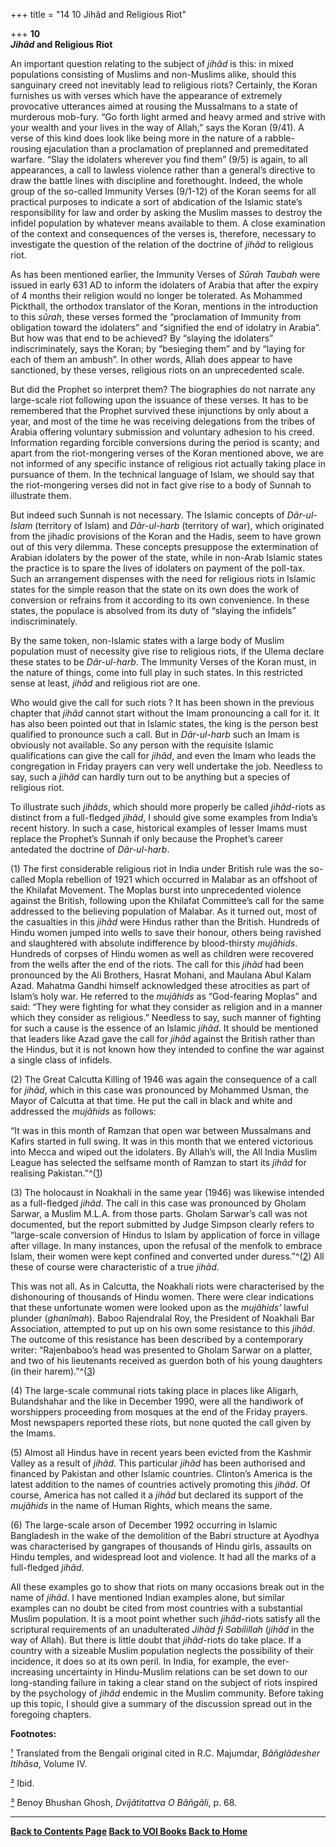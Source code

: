 +++
title = "14 10 Jihãd and Religious Riot"

+++
**10**  
***Jihãd* and Religious Riot**

An important question relating to the subject of *jihãd* is this: in
mixed populations consisting of Muslims and non-Muslims alike, should
this sanguinary creed not inevitably lead to religious riots? Certainly,
the Koran furnishes us with verses which have the appearance of
extremely provocative utterances aimed at rousing the Mussalmans to a
state of murderous mob-fury. “Go forth light armed and heavy armed and
strive with your wealth and your lives in the way of Allah,” says the
Koran (9/41). A verse of this kind does look like being more in the
nature of a rabble-rousing ejaculation than a proclamation of preplanned
and premeditated warfare. “Slay the idolaters wherever you find them”
(9/5) is again, to all appearances, a call to lawless violence rather
than a general’s directive to draw the battle lines with discipline and
forethought. Indeed, the whole group of the so-called Immunity Verses
(9/1-12) of the Koran seems for all practical purposes to indicate a
sort of abdication of the Islamic state’s responsibility for law and
order by asking the Muslim masses to destroy the infidel population by
whatever means available to them. A close examination of the context and
consequences of the verses is, therefore, necessary to investigate the
question of the relation of the doctrine of *jihãd* to religious riot.

As has been mentioned earlier, the Immunity Verses of *Sûrah Taubah*
were issued in early 631 AD to inform the idolaters of Arabia that after
the expiry of 4 months their religion would no longer be tolerated. As
Mohammed Pickthall, the orthodox translator of the Koran, mentions in
the introduction to this *sûrah*, these verses formed the “proclamation
of Immunity from obligation toward the idolaters” and “signified the end
of idolatry in Arabia”. But how was that end to be achieved? By “slaying
the idolaters” indiscriminately, says the Koran; by “besieging them” and
by “laying for each of them an ambush”. In other words, Allah does
appear to have sanctioned, by these verses, religious riots on an
unprecedented scale.

But did the Prophet so interpret them? The biographies do not narrate
any large-scale riot following upon the issuance of these verses. It has
to be remembered that the Prophet survived these injunctions by only
about a year, and most of the time he was receiving delegations from the
tribes of Arabia offering voluntary submission and voluntary adhesion to
his creed. Information regarding forcible conversions during the period
is scanty; and apart from the riot-mongering verses of the Koran
mentioned above, we are not informed of any specific instance of
religious riot actually taking place in pursuance of them. In the
technical language of Islam, we should say that the riot-mongering
verses did not in fact give rise to a body of Sunnah to illustrate them.

But indeed such Sunnah is not necessary. The Islamic concepts of
*Dãr-ul-Islam* (territory of Islam) and *Dãr-ul-harb* (territory of
war), which originated from the jihadic provisions of the Koran and the
Hadis, seem to have grown out of this very dilemma. These concepts
presuppose the extermination of Arabian idolaters by the power of the
state, while in non-Arab Islamic states the practice is to spare the
lives of idolaters on payment of the poll-tax. Such an arrangement
dispenses with the need for religious riots in Islamic states for the
simple reason that the state on its own does the work of conversion or
refrains from it according to its own convenience. In these states, the
populace is absolved from its duty of “slaying the infidels”
indiscriminately.

By the same token, non-Islamic states with a large body of Muslim
population must of necessity give rise to religious riots, if the Ulema
declare these states to be *Dãr-ul-harb*. The Immunity Verses of the
Koran must, in the nature of things, come into full play in such states.
In this restricted sense at least, *jihãd* and religious riot are one.

Who would give the call for such riots ? It has been shown in the
previous chapter that *jihãd* cannot start without the Imam pronouncing
a call for it. It has also been pointed out that in Islamic states, the
king is the person best qualified to pronounce such a call. But in
*Dãr-ul-harb* such an Imam is obviously not available. So any person
with the requisite Islamic qualifications can give the call for *jihãd*,
and even the Imam who leads the congregation in Friday prayers can very
well undertake the job. Needless to say, such a *jihãd* can hardly turn
out to be anything but a species of religious riot.

To illustrate such *jihãds*, which should more properly be called
*jihãd*-riots as distinct from a full-fledged *jihãd*, I should give
some examples from India’s recent history. In such a case, historical
examples of lesser Imams must replace the Prophet’s Sunnah if only
because the Prophet’s career antedated the doctrine of *Dãr-ul-harb*.

\(1\) The first considerable religious riot in India under British rule
was the so-called Mopla rebellion of 1921 which occurred in Malabar as
an offshoot of the Khilafat Movement. The Moplas burst into
unprecedented violence against the British, following upon the Khilafat
Committee’s call for the same addressed to the believing population of
Malabar. As it turned out, most of the casualties in this *jihãd* were
Hindus rather than the British. Hundreds of Hindu women jumped into
wells to save their honour, others being ravished and slaughtered with
absolute indifference by blood-thirsty *mujãhids*. Hundreds of corpses
of Hindu women as well as children were recovered from the wells after
the end of the riots. The call for this *jihãd* had been pronounced by
the Ali Brothers, Hasrat Mohani, and Maulana Abul Kalam Azad. Mahatma
Gandhi himself acknowledged these atrocities as part of Islam’s holy
war. He referred to the *mujãhids* as “God-fearing Moplas” and said:
“They were fighting for what they consider as religion and in a manner
which they consider as religious.” Needless to say, such manner of
fighting for such a cause is the essence of an Islamic *jihãd*. It
should be mentioned that leaders like Azad gave the call for *jihãd*
against the British rather than the Hindus, but it is not known how they
intended to confine the war against a single class of infidels.

\(2\) The Great Calcutta Killing of 1946 was again the consequence of a
call for *jihãd*, which in this case was pronounced by Mohammed Usman,
the Mayor of Calcutta at that time. He put the call in black and white
and addressed the *mujãhids* as follows:

“It was in this month of Ramzan that open war between Mussalmans and
Kafirs started in full swing. It was in this month that we entered
victorious into Mecca and wiped out the idolaters. By Allah’s will, the
All India Muslim League has selected the selfsame month of Ramzan to
start its *jihãd* for realising Pakistan.”^([1](#1))

\(3\) The holocaust in Noakhali in the same year (1946) was likewise
intended as a full-fledged *jihãd*. The call in this case was pronounced
by Gholam Sarwar, a Muslim M.L.A. from those parts. Gholam Sarwar’s call
was not documented, but the report submitted by Judge Simpson clearly
refers to “large-scale conversion of Hindus to Islam by application of
force in village after village. In many instances, upon the refusal of
the menfolk to embrace Islam, their women were kept confined and
converted under duress.”^([2](#2)) All these of course were
characteristic of a true *jihãd*.

This was not all. As in Calcutta, the Noakhali riots were characterised
by the dishonouring of thousands of Hindu women. There were clear
indications that these unfortunate women were looked upon as the
*mujãhids’* lawful plunder (*ghanîmah*). Baboo Rajendralal Roy, the
President of Noakhali Bar Association, attempted to put up on his own
some resistance to this *jihãd*. The outcome of this resistance has been
described by a contemporary writer: “Rajenbaboo’s head was presented to
Gholam Sarwar on a platter, and two of his lieutenants received as
guerdon both of his young daughters (in their harem).”^([3](#3))

\(4\) The large-scale communal riots taking place in places like
Aligarh, Bulandshahar and the like in December 1990, were all the
handiwork of worshippers proceeding from mosques at the end of the
Friday prayers. Most newspapers reported these riots, but none quoted
the call given by the Imams.

\(5\) Almost all Hindus have in recent years been evicted from the
Kashmir Valley as a result of *jihãd*. This particular *jihãd* has been
authorised and financed by Pakistan and other Islamic countries.
Clinton’s America is the latest addition to the names of countries
actively promoting this *jihãd*. Of course, America has not called it a
*jihãd* but declared its support of the *mujãhids* in the name of Human
Rights, which means the same.

\(6\) The large-scale arson of December 1992 occurring in Islamic
Bangladesh in the wake of the demolition of the Babri structure at
Ayodhya was characterised by gangrapes of thousands of Hindu girls,
assaults on Hindu temples, and widespread loot and violence. It had all
the marks of a full-fledged *jihãd*.

All these examples go to show that riots on many occasions break out in
the name of *jihãd*. I have mentioned Indian examples alone, but similar
examples can no doubt be cited from most countries with a substantial
Muslim population. It is a moot point whether such *jihãd*-riots satisfy
all the scriptural requirements of an unadulterated *Jihãd fi
Sabilillah* (*jihãd* in the way of Allah). But there is little doubt
that *jihãd*-riots do take place. If a country with a sizeable Muslim
population neglects the possibility of their incidence, it does so at
its own peril. In India, for example, the ever-increasing uncertainty in
Hindu-Muslim relations can be set down to our long-standing failure in
taking a clear stand on the subject of riots inspired by the psychology
of *jihãd* endemic in the Muslim community. Before taking up this topic,
I should give a summary of the discussion spread out in the foregoing
chapters.  
 

**Footnotes:**

[¹](#1a) Translated from the Bengali original cited in R.C. Majumdar,
*Bãñglãdesher Itihãsa*, Volume IV.

[²](#2a) Ibid.

[³](#3a) Benoy Bhushan Ghosh, *Dvijãtitattva O Bãñgãli*, p. 68.  
 

------------------------------------------------------------------------

**[Back to Contents Page](index.htm)   [Back to VOI
Books](http://voiceofdharma.org/books)   [Back to
Home](http://voiceofdharma.org)**
